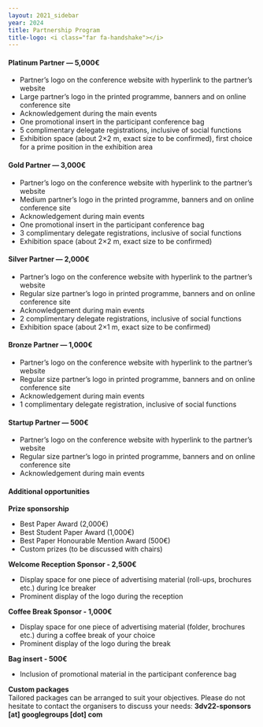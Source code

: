```yaml
---
layout: 2021_sidebar
year: 2024
title: Partnership Program
title-logo: <i class="far fa-handshake"></i> 
---
```


<!-- <a href="{{site.url}}/files/2022/Partnership3DV2022.pdf" target="_blank">**Full details of the partnership program can be found here.**</a>  -->

#### Platinum Partner — 5,000€
- Partner’s logo on the conference website with hyperlink to the partner’s website
- Large partner’s logo in the printed programme, banners and on online conference site
- Acknowledgement during the main events
- One promotional insert in the participant conference bag
- 5 complimentary delegate registrations, inclusive of social functions
- Exhibition space (about 2×2 m, exact size to be confirmed), first choice for a prime position in the exhibition area

#### Gold Partner — 3,000€

- Partner’s logo on the conference website with hyperlink to the partner’s website
- Medium partner’s logo in the printed programme, banners and on online conference site
- Acknowledgement during main events
- One promotional insert in the participant conference bag
- 3 complimentary delegate registrations, inclusive of social functions
- Exhibition space (about 2×2 m, exact size to be confirmed)

#### Silver Partner — 2,000€
- Partner’s logo on the conference website with hyperlink to the partner’s website
- Regular size partner’s logo in printed programme, banners and on online conference site
- Acknowledgement during main events
- 2 complimentary delegate registrations, inclusive of social functions
- Exhibition space (about 2×1 m, exact size to be confirmed)

#### Bronze Partner — 1,000€
- Partner’s logo on the conference website with hyperlink to the partner’s website
- Regular size partner’s logo in printed programme, banners and on online conference site
- Acknowledgement during main events
- 1 complimentary delegate registration, inclusive of social functions

#### Startup Partner — 500€
- Partner’s logo on the conference website with hyperlink to the partner’s website
- Regular size partner’s logo in printed programme, banners and on online conference site
- Acknowledgement during main events

#### Additional opportunities
**Prize sponsorship**
- Best Paper Award (2,000€)
- Best Student Paper Award (1,000€)
- Best Paper Honourable Mention Award (500€)
- Custom prizes (to be discussed with chairs)

**Welcome Reception Sponsor - 2,500€**
- Display space for one piece of advertising material (roll-ups, brochures etc.) during Ice breaker
- Prominent display of the logo during the reception

**Coffee Break Sponsor - 1,000€**
- Display space for one piece of advertising material (folder, brochures etc.) during a coffee break of your choice
- Prominent display of the logo during the break

**Bag insert - 500€**
- Inclusion of promotional material in the participant conference bag

**Custom packages** <br>
Tailored packages can be arranged to suit your objectives.
Please do not hesitate to contact the organisers to discuss your needs: **3dv22-sponsors [at] googlegroups [dot] com**
